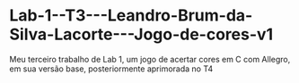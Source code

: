# Lab-1--T3---Leandro-Brum-da-Silva-Lacorte---Jogo-de-cores-v1
Meu terceiro trabalho de Lab 1, um jogo de acertar cores em C com Allegro, em sua versão base, posteriormente aprimorada no T4
